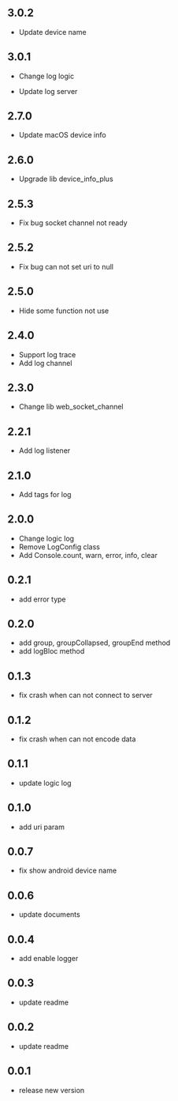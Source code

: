 ## 3.0.2

* Update device name

## 3.0.1

* Change log logic

* Update log server

## 2.7.0

* Update macOS device info

## 2.6.0

* Upgrade lib device_info_plus

## 2.5.3

* Fix bug socket channel not ready

## 2.5.2

* Fix bug can not set uri to null

## 2.5.0

* Hide some function not use

## 2.4.0

* Support log trace
* Add log channel

## 2.3.0

* Change lib web_socket_channel

## 2.2.1

* Add log listener

## 2.1.0

* Add tags for log

## 2.0.0

* Change logic log
* Remove LogConfig class
* Add Console.count, warn, error, info, clear

## 0.2.1

* add error type

## 0.2.0

* add group, groupCollapsed, groupEnd method
* add logBloc method
## 0.1.3

* fix crash when can not connect to server

## 0.1.2

* fix crash when can not encode data

## 0.1.1

* update logic log

## 0.1.0

* add uri param

## 0.0.7

* fix show android device name

## 0.0.6

* update documents

## 0.0.4

* add enable logger

## 0.0.3

* update readme

## 0.0.2

* update readme

## 0.0.1

* release new version
